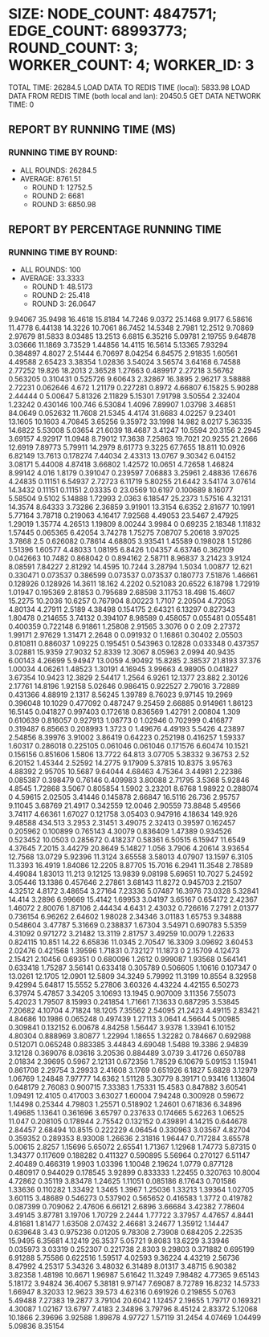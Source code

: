 
# SIZE: NODE_COUNT: 4847571; EDGE_COUNT: 68993773; ROUND_COUNT: 3; WORKER_COUNT: 4; WORKER_ID: 3
 TOTAL TIME: 26284.5
 LOAD DATA TO REDIS TIME (local): 5833.98
 LOAD DATA FROM REDIS TIME (both local and lan): 20450.5
 GET DATA NETWORK TIME: 0

## REPORT BY RUNNING TIME (MS)

 ### RUNNING TIME BY ROUND:

  + ALL ROUNDS: 26284.5
  + AVERAGE: 8761.51
     + ROUND 1: 12752.5
     + ROUND 2: 6681
     + ROUND 3: 6850.98

## REPORT BY PERCENTAGE RUNNING TIME

 ### RUNNING TIME BY ROUND:

  + ALL ROUNDS: 100
  + AVERAGE: 33.3333
     + ROUND 1: 48.5173
     + ROUND 2: 25.418
     + ROUND 3: 26.0647

9.94067 35.9498 16.4618 15.8184 14.7246 9.0372 25.1468 9.9177 6.58616 11.4778 6.44138 14.3226 10.7061 86.7452 14.5348 2.7981 12.2512 9.70869 2.97679 81.5833 8.03485 13.2513 6.6815 6.35216 5.09781 2.19755 9.64878 3.03666 11.1869 3.73529 1.44856 14.4115 16.5614 5.13365 7.93294 0.384897 4.8027 2.51444 6.70697 8.04254 6.84575 2.91835 1.60561 4.49588 2.65423 3.38354 1.02836 3.54024 3.56574 3.64168 6.74588 2.77252 19.826 18.2013 2.36528 1.27663 0.489917 2.27218 3.56762 0.563205 0.310431 0.525726 9.60643 2.32867 16.3895 2.96217 3.58888 2.72231 0.062646 4.672 1.21179 0.227281 0.8972 4.66807 6.15825 5.90288 2.44444 0 5.00647 5.81326 2.11829 5.15301 7.91798 3.50554 2.32404 1.23242 0.430146 100.746 6.53084 1.4096 7.89907 1.03798 3.46851 84.0649 0.052632 11.7608 21.5345 4.4174 31.6683 4.02257 9.23401 13.1605 10.1603 4.70845 3.65256 9.35972 33.1998 14.982 8.0217 5.36335 14.6822 5.53008 5.03654 21.6039 18.4687 3.41247 10.5594 20.3156 2.2945 3.69157 4.92917 11.0948 8.79012 17.3638 7.25863 19.7021 20.9255 21.2666 12.6919 7.89773 5.79911 14.2979 8.61773 9.3225 67.7655 18.811 10.0926 6.82149 13.7613 0.178274 7.44034 2.43313 13.0767 9.30342 6.04152 3.08171 5.44008 4.87418 3.66802 1.42572 10.0651 4.72658 1.46824 8.99142 4.016 1.8179 0.391047 0.239597 7.06883 3.25961 2.48836 17.6676 4.24835 0.11151 6.54937 2.72723 6.11719 5.80255 21.6442 3.54174 3.07614 14.3432 0.11151 0.11151 2.03335 0 23.0569 10.6197 0.100689 8.16077 5.58504 9.5102 5.14888 1.72993 2.0363 6.18547 25.2373 1.57516 4.32131 14.3574 8.64333 3.73286 2.36859 3.91901 13.3154 6.6352 2.81677 10.1991 5.77164 3.78718 0.219063 4.16417 7.92568 4.49053 23.5467 2.47925 1.29019 1.35774 4.26513 1.19809 8.00244 3.9984 0 0.69235 2.18348 1.11832 1.57445 0.065365 6.42054 3.74278 1.75275 7.08707 5.20618 3.97025 3.7868 2.5 0.626082 0.78614 4.68805 3.93541 1.45589 0.198028 1.51286 1.51396 1.60577 4.48033 1.08195 6.8426 1.04357 4.63746 0.362109 0.042663 10.7482 0.868042 0 0.894162 2.58711 8.96837 3.21423 3.9124 8.08591 7.84227 2.81292 14.4595 10.7244 3.28794 1.5034 1.00877 12.621 0.330471 0.073537 0.386599 0.073537 0.073537 0.180773 7.51876 1.46661 0.128926 0.128926 14.3611 18.162 4.2202 0.521083 20.6522 6.18798 1.72919 1.01947 0.195369 2.81853 0.795689 2.68598 3.11753 18.498 15.4607 15.2275 10.2036 10.6257 0.767904 8.00223 1.7107 2.20504 4.72053 4.80134 4.27911 2.5189 4.38498 0.154175 2.64321 6.13297 0.827343 1.80478 0.214655 3.74132 0.394107 8.98589 0.458057 0.055481 0.055481 0.400359 0.722148 6.91861 1.25808 2.91565 3.3076 0 0 2.09 2.27372 1.99171 2.97629 1.31471 2.2648 0 0.091932 0 1.16861 0.30402 2.05503 0.810811 0.886037 1.09225 0.195451 0.543963 0.12828 0.033348 0.437357 3.02881 15.9359 27.9032 52.8339 12.3067 8.05963 2.0994 40.9435 6.00143 4.26699 5.94947 13.0059 4.90492 15.8285 2.38537 21.8193 37.376 1.00034 4.06261 1.48523 1.30191 4.16945 3.99663 4.98905 0.041827 3.67354 10.9423 12.3829 2.54417 1.2564 6.9261 12.1377 23.882 2.30126 2.17761 14.8196 1.92158 5.02646 0.986415 0.922527 2.79016 3.72889 0.431366 4.88919 2.1317 8.56245 1.39789 8.76023 9.97145 19.2969 0.396048 10.1029 0.477092 0.487247 9.25459 2.66885 0.914961 1.86123 16.5145 0.041827 0.997403 0.172618 0.836569 1.42791 2.00804 1.309 0.610639 0.816057 0.927913 1.08773 0 1.02946 0.702999 0.416877 0.319487 6.85663 0.208993 1.3723 0 1.49676 4.49193 5.5426 4.23897 2.54856 8.39976 3.91002 3.86419 0.64223 0.252198 0.416257 1.59337 1.60317 0.286018 0.225105 0.061046 0.061046 0.171576 6.60474 10.1521 0.156156 0.851606 1.5806 13.7722 64.813 3.07705 5.38332 9.36753 2.52 6.20152 1.45344 2.52592 14.2775 9.17909 5.37815 10.8375 3.95763 4.88392 2.95705 10.5687 9.64044 4.68463 4.75364 3.44981 2.22386 0.085387 0.398479 0.76146 0.409983 3.80088 2.71795 3.5368 5.92846 4.8545 1.72868 3.5067 0.805854 1.5902 3.23201 8.6768 1.98922 0.288074 0 4.59615 2.02505 3.41446 0.145878 2.66847 16.5116 26.736 2.95757 9.11045 3.68769 21.4917 0.342559 12.0046 2.90559 73.8848 5.49566 3.74117 4.66361 1.67027 0.121758 3.05403 0.947916 4.18634 149.926 9.48588 434.513 3.2953 2.31451 3.49075 2.32413 0.39597 0.162457 0.205962 0.100899 0.765143 4.30079 0.836409 1.47389 0.934526 0.523452 10.0503 0.285672 0.418237 0.58361 6.50515 6.15947 11.6549 4.37645 7.2015 3.44279 20.8649 5.14827 1.056 3.7906 4.20614 3.93654 12.7568 13.0729 5.92396 11.3124 3.65558 3.58013 4.07907 13.1597 6.3105 11.3393 16.4919 1.84086 12.2205 8.87705 15.7016 6.2941 11.3548 2.78589 4.49084 1.83013 11.213 9.12125 13.9839 9.08198 5.69651 10.7027 5.24592 3.05446 13.1386 0.457646 2.27861 3.68143 11.8272 0.945703 2.21507 4.32512 4.8172 3.48654 3.27164 7.23336 5.07487 16.3976 73.0328 5.32841 14.414 3.2896 6.99669 15.4142 1.69953 3.04197 3.65167 0.654172 2.42367 1.46072 2.80076 1.87106 2.44434 4.6431 2.43032 0.726616 7.2791 2.01377 0.736154 6.96262 2.64602 1.98028 2.34346 3.01183 1.65753 9.34888 0.548604 3.47787 5.31669 0.238837 1.67304 3.54971 0.690783 5.5359 4.31092 0.971272 3.21482 13.3119 2.81757 3.49259 10.0079 1.22633 0.824115 10.851 14.22 6.65836 11.0345 2.70547 16.3309 3.09692 3.60453 2.02476 0.421568 1.39596 1.71831 0.732127 11.1873 0 2.15709 4.12473 2.15421 2.10456 0.69351 0 0.680096 1.2612 0.999087 1.93568 0.564141 0.633418 1.75287 3.56141 0.633418 0.305789 0.506605 1.10616 0.107347 0 13.0261 12.1705 12.0901 12.5809 34.3249 5.79992 11.3199 10.8554 8.32958 9.42994 5.64817 15.5552 5.27806 3.60326 4.43224 4.42155 6.50273 6.37974 5.47857 3.34205 3.10693 13.1945 0.907009 3.11356 7.55073 5.42023 1.79507 8.15993 0.241854 1.71661 7.13633 0.687295 3.53845 7.20682 4.10704 4.71824 18.1205 7.35562 2.54095 21.2423 4.49115 2.83421 4.84686 10.1986 0.065248 0.497439 1.27113 3.0641 4.56644 5.00985 0.309841 0.132152 6.00678 4.84258 1.56447 3.9378 1.33941 6.10152 4.80304 0.888969 3.80877 1.22994 1.18655 1.32282 0.784667 0.692988 0.512071 0.065248 0.883385 3.44843 4.69048 1.5488 19.3386 2.94839 3.12128 0.369076 8.03616 3.20536 0.884489 3.0739 3.41726 0.650788 2.01834 2.39695 0.5967 2.12131 0.672356 1.78529 6.10679 5.09153 1.15941 0.861708 2.29754 3.29933 2.41608 3.1769 0.651926 6.1827 5.6828 3.12979 1.06769 1.24848 7.97777 14.6362 1.51128 5.30779 8.39171 0.93416 1.13604 0.648179 2.76083 0.900715 7.33383 1.75331 15.4583 0.847882 3.60541 1.09491 12.4105 0.417003 3.63027 1.60004 7.94248 0.300928 0.59672 1.14498 0.25344 4.79803 1.25571 0.518902 1.24601 0.671836 6.34896 1.49685 1.13641 0.361696 3.65797 0.237633 0.174665 5.62263 1.06525 11.047 0.208105 0.178944 2.75542 0.132152 0.439891 4.14215 0.644678 2.84457 2.68494 10.8515 0.222229 4.06454 0.330963 3.03567 4.82704 0.359352 0.289353 8.93008 1.26636 2.31816 1.96447 0.717284 3.65578 5.00615 2.8257 1.15696 5.65072 2.65541 1.71367 1.12968 1.74773 5.87315 0 1.34377 0.117609 0.188282 0.411327 0.590895 5.56964 0.270127 6.51147 2.40489 0.466319 1.9903 1.03396 1.10048 2.19624 1.0779 0.877128 0.480917 0.944029 0.178545 3.92899 0.833333 1.22455 0.320763 10.8004 4.72862 0.35119 3.83478 1.24625 1.11051 0.085186 8.17643 0.701586 1.33636 0.110282 1.33492 1.3465 1.3967 1.25036 1.33213 1.39364 1.02705 3.60115 3.48689 0.546273 0.537902 0.565652 0.416583 1.3772 0.419782 0.087399 0.709062 2.47606 6.66121 2.6896 3.66684 3.42382 7.78604 3.49145 3.87781 3.19706 1.70729 2.2444 1.77722 3.37957 4.47657 4.8441 4.81681 1.81477 1.63508 2.07432 2.46681 3.24677 1.35912 1.14447 0.639648 3.43 0.975236 0.01205 9.78308 2.73908 0.684205 2.22535 15.9495 6.35681 4.12419 26.3537 5.05721 9.8083 13.6229 3.33946 0.035973 3.03319 0.252307 0.221738 2.8303 9.29803 0.371882 0.695199 6.91288 5.75586 0.622516 1.59517 4.02593 9.36224 4.43219 2.56736 8.47992 4.25317 5.34326 3.48032 6.31489 8.01317 3.48715 6.90382 3.82358 1.48198 10.6671 1.96987 5.61642 11.3249 7.98482 4.77365 9.65143 5.18172 3.94824 36.4067 5.38181 9.97147 7.69087 8.72789 16.8232 14.5733 1.66947 8.32033 12.9623 39.573 4.62316 0.691926 0.219855 5.0763 5.49488 7.27383 19.2877 3.79104 20.6042 1.12457 2.19655 1.79717 0.169321 4.30087 1.02167 13.6797 7.4183 2.34896 3.79796 8.45124 2.83372 5.12068 10.1866 2.39696 3.92588 1.89878 4.97727 1.57119 31.2454 4.07469 1.04499 5.09836 8.35154 